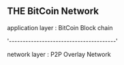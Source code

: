 ## THE BitCoin Network



application layer : BitCoin Block chain

'---------------------------------------'

network layer : P2P Overlay Network
